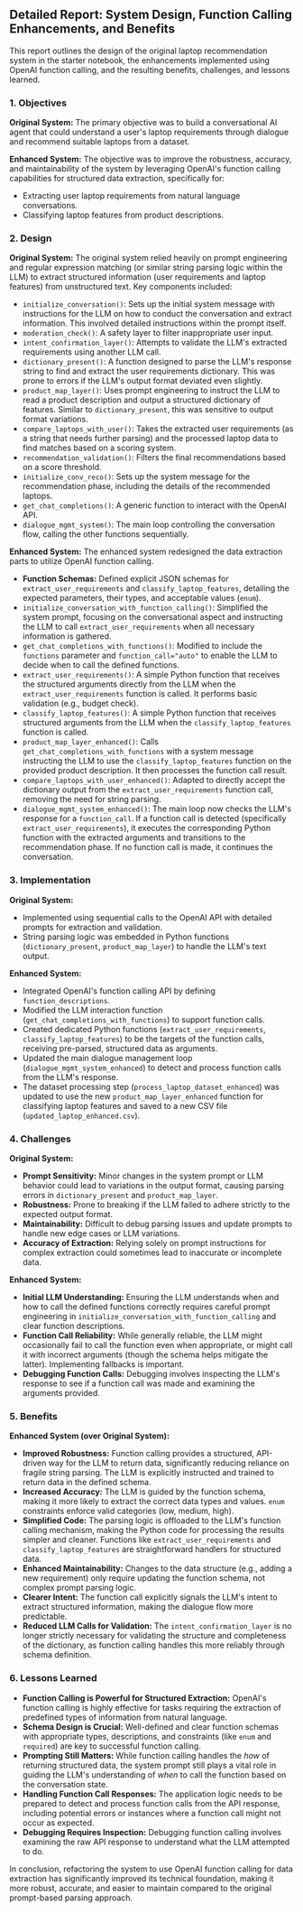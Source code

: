 ## Detailed Report: System Design, Function Calling Enhancements, and Benefits

This report outlines the design of the original laptop recommendation system in the starter notebook, the enhancements implemented using OpenAI function calling, and the resulting benefits, challenges, and lessons learned.

### 1. Objectives

**Original System:**
The primary objective was to build a conversational AI agent that could understand a user's laptop requirements through dialogue and recommend suitable laptops from a dataset.

**Enhanced System:**
The objective was to improve the robustness, accuracy, and maintainability of the system by leveraging OpenAI's function calling capabilities for structured data extraction, specifically for:
- Extracting user laptop requirements from natural language conversations.
- Classifying laptop features from product descriptions.

### 2. Design

**Original System:**
The original system relied heavily on prompt engineering and regular expression matching (or similar string parsing logic within the LLM) to extract structured information (user requirements and laptop features) from unstructured text. Key components included:
- `initialize_conversation()`: Sets up the initial system message with instructions for the LLM on how to conduct the conversation and extract information. This involved detailed instructions within the prompt itself.
- `moderation_check()`: A safety layer to filter inappropriate user input.
- `intent_confirmation_layer()`: Attempts to validate the LLM's extracted requirements using another LLM call.
- `dictionary_present()`: A function designed to parse the LLM's response string to find and extract the user requirements dictionary. This was prone to errors if the LLM's output format deviated even slightly.
- `product_map_layer()`: Uses prompt engineering to instruct the LLM to read a product description and output a structured dictionary of features. Similar to `dictionary_present`, this was sensitive to output format variations.
- `compare_laptops_with_user()`: Takes the extracted user requirements (as a string that needs further parsing) and the processed laptop data to find matches based on a scoring system.
- `recommendation_validation()`: Filters the final recommendations based on a score threshold.
- `initialize_conv_reco()`: Sets up the system message for the recommendation phase, including the details of the recommended laptops.
- `get_chat_completions()`: A generic function to interact with the OpenAI API.
- `dialogue_mgmt_system()`: The main loop controlling the conversation flow, calling the other functions sequentially.

**Enhanced System:**
The enhanced system redesigned the data extraction parts to utilize OpenAI function calling.
- **Function Schemas:** Defined explicit JSON schemas for `extract_user_requirements` and `classify_laptop_features`, detailing the expected parameters, their types, and acceptable values (`enum`).
- `initialize_conversation_with_function_calling()`: Simplified the system prompt, focusing on the conversational aspect and instructing the LLM to call `extract_user_requirements` when all necessary information is gathered.
- `get_chat_completions_with_functions()`: Modified to include the `functions` parameter and `function_call="auto"` to enable the LLM to decide when to call the defined functions.
- `extract_user_requirements()`: A simple Python function that receives the structured arguments directly from the LLM when the `extract_user_requirements` function is called. It performs basic validation (e.g., budget check).
- `classify_laptop_features()`: A simple Python function that receives structured arguments from the LLM when the `classify_laptop_features` function is called.
- `product_map_layer_enhanced()`: Calls `get_chat_completions_with_functions` with a system message instructing the LLM to use the `classify_laptop_features` function on the provided product description. It then processes the function call result.
- `compare_laptops_with_user_enhanced()`: Adapted to directly accept the dictionary output from the `extract_user_requirements` function call, removing the need for string parsing.
- `dialogue_mgmt_system_enhanced()`: The main loop now checks the LLM's response for a `function_call`. If a function call is detected (specifically `extract_user_requirements`), it executes the corresponding Python function with the extracted arguments and transitions to the recommendation phase. If no function call is made, it continues the conversation.

### 3. Implementation

**Original System:**
- Implemented using sequential calls to the OpenAI API with detailed prompts for extraction and validation.
- String parsing logic was embedded in Python functions (`dictionary_present`, `product_map_layer`) to handle the LLM's text output.

**Enhanced System:**
- Integrated OpenAI's function calling API by defining `function_descriptions`.
- Modified the LLM interaction function (`get_chat_completions_with_functions`) to support function calls.
- Created dedicated Python functions (`extract_user_requirements`, `classify_laptop_features`) to be the targets of the function calls, receiving pre-parsed, structured data as arguments.
- Updated the main dialogue management loop (`dialogue_mgmt_system_enhanced`) to detect and process function calls from the LLM's response.
- The dataset processing step (`process_laptop_dataset_enhanced`) was updated to use the new `product_map_layer_enhanced` function for classifying laptop features and saved to a new CSV file (`updated_laptop_enhanced.csv`).

### 4. Challenges

**Original System:**
- **Prompt Sensitivity:** Minor changes in the system prompt or LLM behavior could lead to variations in the output format, causing parsing errors in `dictionary_present` and `product_map_layer`.
- **Robustness:** Prone to breaking if the LLM failed to adhere strictly to the expected output format.
- **Maintainability:** Difficult to debug parsing issues and update prompts to handle new edge cases or LLM variations.
- **Accuracy of Extraction:** Relying solely on prompt instructions for complex extraction could sometimes lead to inaccurate or incomplete data.

**Enhanced System:**
- **Initial LLM Understanding:** Ensuring the LLM understands when and how to call the defined functions correctly requires careful prompt engineering in `initialize_conversation_with_function_calling` and clear function descriptions.
- **Function Call Reliability:** While generally reliable, the LLM might occasionally fail to call the function even when appropriate, or might call it with incorrect arguments (though the schema helps mitigate the latter). Implementing fallbacks is important.
- **Debugging Function Calls:** Debugging involves inspecting the LLM's response to see if a function call was made and examining the arguments provided.

### 5. Benefits

**Enhanced System (over Original System):**
- **Improved Robustness:** Function calling provides a structured, API-driven way for the LLM to return data, significantly reducing reliance on fragile string parsing. The LLM is explicitly instructed and trained to return data in the defined schema.
- **Increased Accuracy:** The LLM is guided by the function schema, making it more likely to extract the correct data types and values. `enum` constraints enforce valid categories (low, medium, high).
- **Simplified Code:** The parsing logic is offloaded to the LLM's function calling mechanism, making the Python code for processing the results simpler and cleaner. Functions like `extract_user_requirements` and `classify_laptop_features` are straightforward handlers for structured data.
- **Enhanced Maintainability:** Changes to the data structure (e.g., adding a new requirement) only require updating the function schema, not complex prompt parsing logic.
- **Clearer Intent:** The function call explicitly signals the LLM's intent to extract structured information, making the dialogue flow more predictable.
- **Reduced LLM Calls for Validation:** The `intent_confirmation_layer` is no longer strictly necessary for validating the structure and completeness of the dictionary, as function calling handles this more reliably through schema definition.

### 6. Lessons Learned

- **Function Calling is Powerful for Structured Extraction:** OpenAI's function calling is highly effective for tasks requiring the extraction of predefined types of information from natural language.
- **Schema Design is Crucial:** Well-defined and clear function schemas with appropriate types, descriptions, and constraints (like `enum` and `required`) are key to successful function calling.
- **Prompting Still Matters:** While function calling handles the *how* of returning structured data, the system prompt still plays a vital role in guiding the LLM's understanding of *when* to call the function based on the conversation state.
- **Handling Function Call Responses:** The application logic needs to be prepared to detect and process function calls from the API response, including potential errors or instances where a function call might not occur as expected.
- **Debugging Requires Inspection:** Debugging function calling involves examining the raw API response to understand what the LLM attempted to do.

In conclusion, refactoring the system to use OpenAI function calling for data extraction has significantly improved its technical foundation, making it more robust, accurate, and easier to maintain compared to the original prompt-based parsing approach.
